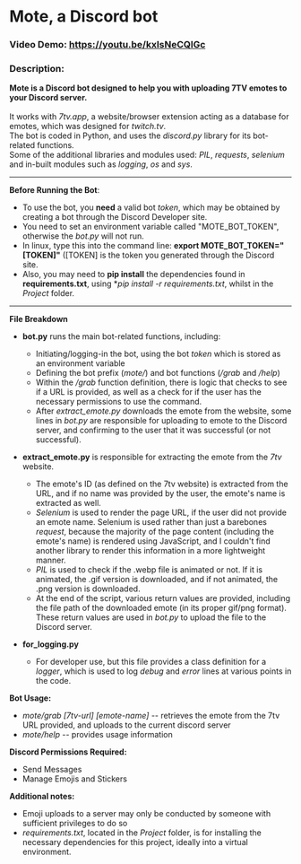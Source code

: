 # Mote, a Discord bot

### Video Demo: https://youtu.be/kxIsNeCQlGc
### Description:

**Mote is a Discord bot designed to help you with uploading 7TV emotes to your Discord server.<br><br>**
It works with *7tv.app*, a website/browser extension acting as a database for emotes, which was designed for *twitch.tv*.<br>
The bot is coded in Python, and uses the *discord.py* library for its bot-related functions.<br>
Some of the additional libraries and modules used: *PIL*, *requests*, *selenium* and in-built modules such as *logging*, *os* and *sys*.

---

**Before Running the Bot**:

- To use the bot, you **need** a valid bot _token_, which may be obtained by creating a bot through the Discord Developer site.
- You need to set an environment variable called "MOTE_BOT_TOKEN", otherwise the *bot.py* will not run.
- In linux, type this into the command line: **export MOTE_BOT_TOKEN="[TOKEN]"** ([TOKEN] is the token you generated through the Discord site.
- Also, you may need to **pip install** the dependencies found in **requirements.txt**, using **pip install -r requirements.txt*, whilst in the *Project* folder.


---
**File Breakdown**
- **bot.py** runs the main bot-related functions, including:
  - Initiating/logging-in the bot, using the bot *token* which is stored as an environment variable
  - Defining the bot prefix (*mote/*) and bot functions (*/grab* and */help*)
  - Within the */grab* function definition, there is logic that checks to see if a URL is provided, as well as a check for if the user has the necessary permissions to use the command.
  - After *extract_emote.py* downloads the emote from the website, some lines in *bot.py* are responsible for uploading to emote to the Discord server, and confirming to the user that it was successful (or not successful).

- **extract_emote.py** is responsible for extracting the emote from the *7tv* website.
  - The emote's ID (as defined on the 7tv website) is extracted from the URL, and if no name was provided by the user, the emote's name is extracted as well.
  - *Selenium* is used to render the page URL, if the user did not provide an emote name. Selenium is used rather than just a barebones *request*, because the majority of the page content (including the emote's name) is rendered using JavaScript, and I couldn't find another library to render this information in a more lightweight manner.
  - *PIL* is used to check if the .webp file is animated or not. If it is animated, the .gif version is downloaded, and if not animated, the .png version is downloaded.
  - At the end of the script, various return values are provided, including the file path of the downloaded emote (in its proper gif/png format). These return values are used in *bot.py* to upload the file to the Discord server.

- **for_logging.py**
  - For developer use, but this file provides a class definition for a *logger*, which is used to log *debug* and *error* lines at various points in the code.

**Bot Usage:**

- *mote/grab [7tv-url] [emote-name]* -- retrieves the emote from the 7tv URL provided, and uploads to the current discord server
- *mote/help* -- provides usage information<br>

**Discord Permissions Required:**
- Send Messages
- Manage Emojis and Stickers

**Additional notes:**
- Emoji uploads to a server may only be conducted by someone with sufficient privileges to do so
- *requirements.txt*, located in the *Project* folder, is for installing the necessary dependencies for this project, ideally into a virtual environment.
